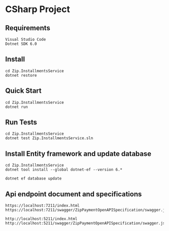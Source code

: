 # CSharp Project

## Requirements
```
Visual Studio Code
Dotnet SDK 6.0
```

## Install
```
cd Zip.InstallmentsService
dotnet restore
```

## Quick Start
```
cd Zip.InstallmentsService
dotnet run
```

## Run Tests
```
cd Zip.InstallmentsService
dotnet test Zip.InstallmentsService.sln
```

## Install Entity framework and update database
```
cd Zip.InstallmentsService
dotnet tool install --global dotnet-ef --version 6.*

dotnet ef database update
```

## Api endpoint document and specifications
```
https://localhost:7211/index.html
https://localhost:7211/swagger/ZipPaymentOpenAPISpecification/swagger.json

http://localhost:5211/index.html
http://localhost:5211/swagger/ZipPaymentOpenAPISpecification/swagger.json
```
